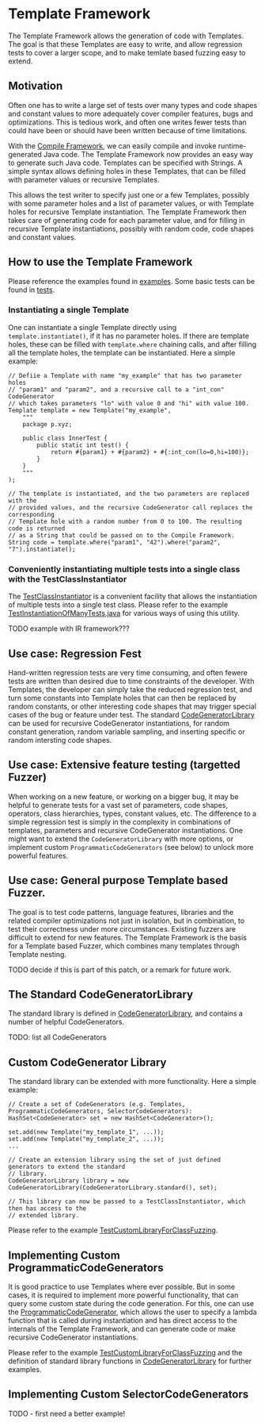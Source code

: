 # Template Framework
The Template Framework allows the generation of code with Templates. The goal is that these Templates are easy to write, and allow regression tests to cover a larger scope, and to make temlate based fuzzing easy to extend.

## Motivation
Often one has to write a large set of tests over many types and code shapes and constant values to more adequately cover compiler features, bugs and optimizations. This is tedious work, and often one writes fewer tests than could have been or should have been written because of time limitations.

With the [Compile Framework](../compile_framework/README.md), we can easily compile and invoke runtime-generated Java code. The Template Framework now provides an easy way to generate such Java code. Templates can be specified with Strings. A simple syntax allows defining holes in these Templates, that can be filled with parameter values or recursive Templates.

This allows the test writer to specify just one or a few Templates, possibly with some parameter holes and a list of parameter values, or with Template holes for recursive Template instantiation. The Template Framework then takes care of generating code for each parameter value, and for filling in recursive Template instantiations, possibly with random code, code shapes and constant values.

## How to use the Template Framework
Please reference the examples found in [examples](../../../testlibrary_tests/template_framework/examples/). Some basic tests can be found in [tests](../../../testlibrary_tests/template_framework/tests/).

### Instantiating a single Template

One can instantiate a single Template directly using `template.instantiate()`, if it has no parameter holes. If there are template holes, these can be filled with `template.where` chaining calls, and after filling all the template holes, the template can be instantiated. Here a simple example:

    // Defiie a Template with name "my_example" that has two parameter holes
    // "param1" and "param2", and a recursive call to a "int_con" CodeGenerator
    // which takes parameters "lo" with value 0 and "hi" with value 100.
    Template template = new Template("my_example",
        """
        package p.xyz;

        public class InnerTest {
            public static int test() {
                return #{param1} + #{param2} + #{:int_con(lo=0,hi=100)};
            }
        }
        """
    );

    // The template is instantiated, and the two parameters are replaced with the
    // provided values, and the recursive CodeGenerator call replaces the corresponding
    // Template hole with a random number from 0 to 100. The resulting code is returned
    // as a String that could be passed on to the Compile Framework.
    String code = template.where("param1", "42").where("param2", "7").instantiate();

### Conveniently instantiating multiple tests into a single class with the TestClassInstantiator

The [TestClassInstantiator](./TestClassInstantiator.java) is a convenient facility that allows the instantiation of multiple tests into a single test class. Please refer to the example [TestInstantiationOfManyTests.java](../../../testlibrary_tests/template_framework/examples/TestInstantiationOfManyTests.java) for various ways of using this utility.

TODO example with IR framework???

## Use case: Regression Fest
Hand-written regression tests are very time consuming, and often fewere tests are written than desired due to time constraints of the developer. With Templates, the developer can simply take the reduced regression test, and turn some constants into Template holes that can then be replaced by random constants, or other interesting code shapes that may trigger special cases of the bug or feature under test. The standard [CodeGeneratorLibrary](./CodeGeneratorLibrary.java) can be used for recursive CodeGenerator instantiations, for random constant generation, random variable sampling, and inserting specific or random intersting code shapes.

## Use case: Extensive feature testing (targetted Fuzzer)
When working on a new feature, or working on a bigger bug, it may be helpful to generate tests for a vast set of parameters, code shapes, operators, class hierarchies, types, constant values, etc. The difference to a simple regression test is simply in the complexity in combinations of templates, parameters and recursive CodeGenerator instantiations. One might want to extend the `CodeGeneratorLibrary` with more options, or implement custom `ProgrammaticCodeGenerators` (see below) to unlock more powerful features.

## Use case: General purpose Template based Fuzzer.
The goal is to test code patterns, language features, libraries and the related compiler optimizations not just in isolation, but in combination, to test their correctness under more circumstances. Existing fuzzers are difficult to extend for new features. The Template Framework is the basis for a Template based Fuzzer, which combines many templates through Template nesting.

TODO decide if this is part of this patch, or a remark for future work.

## The Standard CodeGeneratorLibrary
The standard library is defined in [CodeGeneratorLibrary](./CodeGeneratorLibrary.java), and contains a number of helpful CodeGenerators.

TODO: list all CodeGenerators

## Custom CodeGenerator Library
The standard library can be extended with more functionality. Here a simple example:

    // Create a set of CodeGenerators (e.g. Templates, ProgrammaticCodeGenerators, SelectorCodeGenerators):
    HashSet<CodeGenerator> set = new HashSet<CodeGenerator>();

    set.add(new Template("my_template_1", ...));
    set.add(new Template("my_template_2", ...));
    ...

    // Create an extension library using the set of just defined generators to extend the standard
    // library.
    CodeGeneratorLibrary library = new CodeGeneratorLibrary(CodeGeneratorLibrary.standard(), set);

    // This library can now be passed to a TestClassInstantiator, which then has access to the
    // extended library.

Please refer to the example [TestCustomLibraryForClassFuzzing](../../../testlibrary_tests/template_framework/examples/TestCustomLibraryForClassFuzzing.java).

## Implementing Custom ProgrammaticCodeGenerators
It is good practice to use Templates where ever possible. But in some cases, it is required to implement more powerful functionality, that can query some custom state during the code generation. For this, one can use the [ProgrammaticCodeGenerator](./ProgrammaticCodeGenerator.java), which allows the user to specify a lambda function that is called during instantiation and has direct access to the internals of the Template Framework, and can generate code or make recursive CodeGenerator instantiations.

Please refer to the example [TestCustomLibraryForClassFuzzing](../../../testlibrary_tests/template_framework/examples/TestCustomLibraryForClassFuzzing.java) and the definition of standard library functions in [CodeGeneratorLibrary](./CodeGeneratorLibrary.java) for further examples.

## Implementing Custom SelectorCodeGenerators
TODO - first need a better example!
